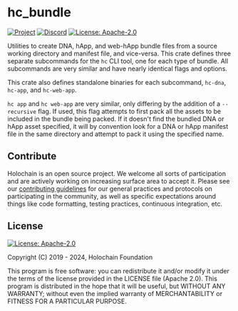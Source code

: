 # hc_bundle

[![Project](https://img.shields.io/badge/project-holochain-blue.svg?style=flat-square)](http://holochain.org/)
[![Discord](https://img.shields.io/badge/Discord-blue.svg?style=flat-square)](https://discord.gg/k55DS5dmPH)
[![License: Apache-2.0](https://img.shields.io/badge/License-Apache%202.0-blue.svg)](https://www.apache.org/licenses/LICENSE-2.0)

Utilities to create DNA, hApp, and web-hApp bundle files from a source working directory and manifest file, and vice-versa.
This crate defines three separate subcommands for the `hc` CLI tool, one for each type of bundle.
All subcommands are very similar and have nearly identical flags and options.

This crate also defines standalone binaries for each subcommand, `hc-dna`, `hc-app`, and `hc-web-app`.

`hc app` and `hc web-app` are very similar, only differing by the addition of a `--recursive` flag.
If used, this flag attempts to first pack all the assets to be included in the bundle being packed.
If it doesn't find the bundled DNA or hApp asset specified, it will by convention look for a
DNA or hApp manifest file in the same directory and attempt to pack it using the specified name.

## Contribute

Holochain is an open source project.  We welcome all sorts of participation and are actively working on increasing surface area to accept it.  Please see our [contributing guidelines](/CONTRIBUTING.md) for our general practices and protocols on participating in the community, as well as specific expectations around things like code formatting, testing practices, continuous integration, etc.

## License

[![License: Apache-2.0](https://img.shields.io/badge/License-Apache%202.0-blue.svg)](https://www.apache.org/licenses/LICENSE-2.0)

Copyright (C) 2019 - 2024, Holochain Foundation

This program is free software: you can redistribute it and/or modify it under the terms of the license
provided in the LICENSE file (Apache 2.0).  This program is distributed in the hope that it will be useful,
but WITHOUT ANY WARRANTY; without even the implied warranty of MERCHANTABILITY or FITNESS FOR A PARTICULAR
PURPOSE.
